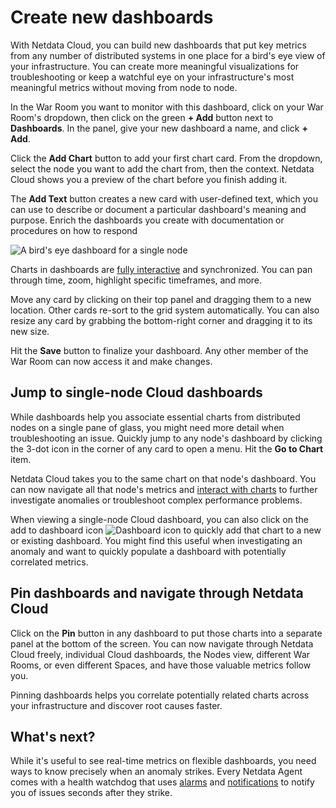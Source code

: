<!--
title: "Create new dashboards"
description: "Create new dashboards in Netdata Cloud, with any number of metrics from any node on your infrastructure, for targeted troubleshooting."
custom_edit_url: https://github.com/netdata/netdata/edit/master/docs/visualize/create-dashboards.md
-->

# Create new dashboards

With Netdata Cloud, you can build new dashboards that put key metrics from any number of distributed systems in one
place for a bird's eye view of your infrastructure. You can create more meaningful visualizations for troubleshooting or
keep a watchful eye on your infrastructure's most meaningful metrics without moving from node to node.

In the War Room you want to monitor with this dashboard, click on your War Room's dropdown, then click on the green **+
Add** button next to **Dashboards**. In the panel, give your new dashboard a name, and click **+ Add**.

Click the **Add Chart** button to add your first chart card. From the dropdown, select the node you want to add the
chart from, then the context. Netdata Cloud shows you a preview of the chart before you finish adding it. 

The **Add Text** button creates a new card with user-defined text, which you can use to describe or document a
particular dashboard's meaning and purpose. Enrich the dashboards you create with documentation or procedures on how to
respond 

![A bird's eye dashboard for a single
node](https://user-images.githubusercontent.com/1153921/102650776-a654ba80-4128-11eb-9a65-4f9801b03d4b.png)

Charts in dashboards are [fully interactive](/docs/visualize/interact-dashboards-charts.md) and synchronized. You can
pan through time, zoom, highlight specific timeframes, and more.

Move any card by clicking on their top panel and dragging them to a new location. Other cards re-sort to the grid system
automatically. You can also resize any card by grabbing the bottom-right corner and dragging it to its new size.

Hit the **Save** button to finalize your dashboard. Any other member of the War Room can now access it and make changes.

## Jump to single-node Cloud dashboards

While dashboards help you associate essential charts from distributed nodes on a single pane of glass, you might need
more detail when troubleshooting an issue. Quickly jump to any node's dashboard by clicking the 3-dot icon in the corner
of any card to open a menu. Hit the **Go to Chart** item.

Netdata Cloud takes you to the same chart on that node's dashboard. You can now navigate all that node's metrics and
[interact with charts](/docs/visualize/interact-dashboards-charts.md) to further investigate anomalies or troubleshoot
complex performance problems.

When viewing a single-node Cloud dashboard, you can also click on the add to dashboard icon <img
src="https://user-images.githubusercontent.com/1153921/87587846-827fdb00-c697-11ea-9f31-aed0b8c6afba.png" alt="Dashboard
icon" class="image-inline" /> to quickly add that chart to a new or existing dashboard. You might find this useful when
investigating an anomaly and want to quickly populate a dashboard with potentially correlated metrics.

## Pin dashboards and navigate through Netdata Cloud

Click on the **Pin** button in any dashboard to put those charts into a separate panel at the bottom of the screen. You
can now navigate through Netdata Cloud freely, individual Cloud dashboards, the Nodes view, different War Rooms, or even
different Spaces, and have those valuable metrics follow you.

Pinning dashboards helps you correlate potentially related charts across your infrastructure and discover root causes
faster.

## What's next?

While it's useful to see real-time metrics on flexible dashboards, you need ways to know precisely when an anomaly
strikes. Every Netdata Agent comes with a health watchdog that uses [alarms](/docs/monitor/configure-alarms.md) and
[notifications](/docs/monitor/enable-notifications.md) to notify you of issues seconds after they strike.


